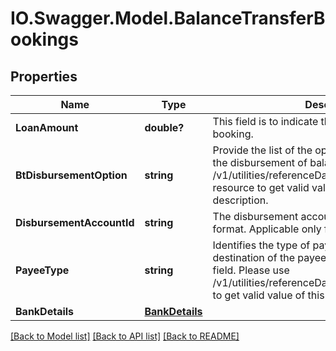 # IO.Swagger.Model.BalanceTransferBookings
## Properties

Name | Type | Description | Notes
------------ | ------------- | ------------- | -------------
**LoanAmount** | **double?** | This field is to indicate the loan amount for booking. | 
**BtDisbursementOption** | **string** | Provide the list of the options available to receive the disbursement of balance transfer. Please use /v1/utilities/referenceData/{btDisbursementOption} resource to get valid value of this field with description. | 
**DisbursementAccountId** | **string** | The disbursement account identifier in encrypted format. Applicable only for HK. | [optional] 
**PayeeType** | **string** | Identifies the type of payee based on the destination of the payee.This is a reference data field. Please use /v1/utilities/referenceData/{payeeType} resource to get valid value of this field with description.  | [optional] 
**BankDetails** | [**BankDetails**](BankDetails.md) |  | [optional] 

[[Back to Model list]](../README.md#documentation-for-models) [[Back to API list]](../README.md#documentation-for-api-endpoints) [[Back to README]](../README.md)

